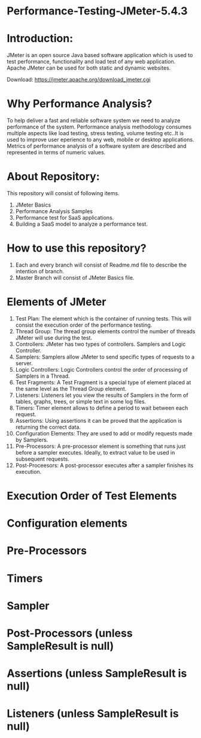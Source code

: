 # Performance-Testing-JMeter-5.4.3

<h1><b>Introduction:</b></h1>

JMeter is an open source Java based software application
which is used to test performance, functionality and load
test of any web application. Apache JMeter can be
used for both static and dynamic websites.

Download: https://jmeter.apache.org/download_jmeter.cgi

<h1><b>Why Performance Analysis?</b></h1>

To help deliver a fast and reliable software system we need to analyze performance of the system. Performance analysis methodology consumes multiple aspects like load testing, stress testing, volume testing etc..It is used to improve user eperience to any web, mobile or desktop applications. Metrics of performance analysis of a software system are described and represented in terms of numeric values.

<h1><b>About Repository:</b></h1>

This repository will consist of following items.
1. JMeter Basics
2. Performance Analysis Samples
3. Performance test for SaaS applications.
4. Building a SaaS model to analyze a performance test.

<h1><b>How to use this repository?</b></h1>

1. Each and every branch will consist of Readme.md file to describe the intention of branch.
2. Master Branch will consist of JMeter Basics file.

<h1><b>Elements of JMeter</b></h1>

1. Test Plan: The element which is the container of running tests. This will consist the execution order of the performance testing.
2. Thread Group: The thread group elements control the number of threads JMeter will use during the test.
3. Controllers: JMeter has two types of controllers. Samplers and Logic Controller.
4. Samplers: Samplers allow JMeter to send specific types of requests to a server.
5. Logic Controllers: Logic Controllers control the order of processing of Samplers in a Thread.
6. Test Fragments: A Test Fragment is a special type of element placed at the same level as the Thread Group element.
7. Listeners: Listeners let you view the results of Samplers in the form of tables, graphs, trees, or simple text in some log files.
8. Timers: Timer element allows to define a period to wait between each request.
9. Assertions: Using assertions it can be proved that the application is returning the correct data.
10. Configuration Elements: They are used to add or modify requests made by Samplers.
11. Pre-Processors: A pre-processor element is something that runs just before a sampler executes. Ideally, to extract value to be used in subsequent requests.
12. Post-Proceesors: A post-processor executes after a sampler finishes its execution.

<h1><b>Execution Order of Test Elements</b></h1>

# Configuration elements
# Pre-Processors
# Timers
# Sampler
# Post-Processors (unless SampleResult is null)
# Assertions (unless SampleResult is null)
# Listeners (unless SampleResult is null)



